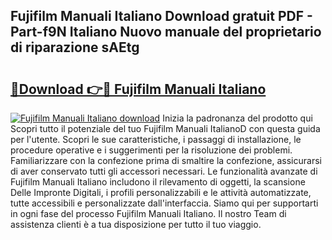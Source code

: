## Fujifilm Manuali Italiano Download gratuit PDF - Part-f9N Italiano Nuovo manuale del proprietario di riparazione sAEtg

# <h2><a href="http://df9snv2.blite.top/?on=Fujifilm+Manuali+Italiano">🔗Download 👉🔴 Fujifilm Manuali Italiano</a></h2>

[![Fujifilm Manuali Italiano download](https://i.imgur.com/lujVjoI.png)](http://df9snv2.blite.top/?on=Fujifilm+Manuali+Italiano)
Inizia la padronanza del prodotto qui Scopri tutto il potenziale del tuo Fujifilm Manuali ItalianoD con questa guida per l'utente. Scopri le sue caratteristiche, i passaggi di installazione, le procedure operative e i suggerimenti per la risoluzione dei problemi. Familiarizzare con la confezione prima di smaltire la confezione, assicurarsi di aver conservato tutti gli accessori necessari. Le funzionalità avanzate di Fujifilm Manuali Italiano includono il rilevamento di oggetti, la scansione Delle Impronte Digitali, i profili personalizzabili e le attività automatizzate, tutte accessibili e personalizzate dall'interfaccia. Siamo qui per supportarti in ogni fase del processo Fujifilm Manuali Italiano. Il nostro Team di assistenza clienti è a tua disposizione per tutto il tuo viaggio.
